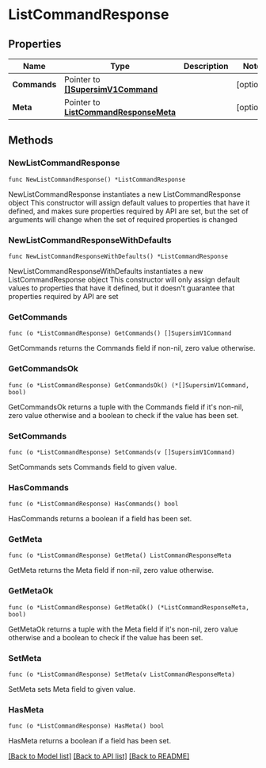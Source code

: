 # ListCommandResponse

## Properties

Name | Type | Description | Notes
------------ | ------------- | ------------- | -------------
**Commands** | Pointer to [**[]SupersimV1Command**](SupersimV1Command.md) |  | [optional] 
**Meta** | Pointer to [**ListCommandResponseMeta**](ListCommandResponse_meta.md) |  | [optional] 

## Methods

### NewListCommandResponse

`func NewListCommandResponse() *ListCommandResponse`

NewListCommandResponse instantiates a new ListCommandResponse object
This constructor will assign default values to properties that have it defined,
and makes sure properties required by API are set, but the set of arguments
will change when the set of required properties is changed

### NewListCommandResponseWithDefaults

`func NewListCommandResponseWithDefaults() *ListCommandResponse`

NewListCommandResponseWithDefaults instantiates a new ListCommandResponse object
This constructor will only assign default values to properties that have it defined,
but it doesn't guarantee that properties required by API are set

### GetCommands

`func (o *ListCommandResponse) GetCommands() []SupersimV1Command`

GetCommands returns the Commands field if non-nil, zero value otherwise.

### GetCommandsOk

`func (o *ListCommandResponse) GetCommandsOk() (*[]SupersimV1Command, bool)`

GetCommandsOk returns a tuple with the Commands field if it's non-nil, zero value otherwise
and a boolean to check if the value has been set.

### SetCommands

`func (o *ListCommandResponse) SetCommands(v []SupersimV1Command)`

SetCommands sets Commands field to given value.

### HasCommands

`func (o *ListCommandResponse) HasCommands() bool`

HasCommands returns a boolean if a field has been set.

### GetMeta

`func (o *ListCommandResponse) GetMeta() ListCommandResponseMeta`

GetMeta returns the Meta field if non-nil, zero value otherwise.

### GetMetaOk

`func (o *ListCommandResponse) GetMetaOk() (*ListCommandResponseMeta, bool)`

GetMetaOk returns a tuple with the Meta field if it's non-nil, zero value otherwise
and a boolean to check if the value has been set.

### SetMeta

`func (o *ListCommandResponse) SetMeta(v ListCommandResponseMeta)`

SetMeta sets Meta field to given value.

### HasMeta

`func (o *ListCommandResponse) HasMeta() bool`

HasMeta returns a boolean if a field has been set.


[[Back to Model list]](../README.md#documentation-for-models) [[Back to API list]](../README.md#documentation-for-api-endpoints) [[Back to README]](../README.md)



